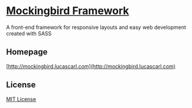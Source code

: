 # [Mockingbird Framework](http://mockingbird.lucascarl.com)

A front-end framework for responsive layouts and easy web development created with SASS


## Homepage

[http://mockingbird.lucascarl.com](http://mockingbird.lucascarl.com)


## License

[MIT License](https://github.com/lucas-carl/mockingbird/blob/master/LICENSE)
